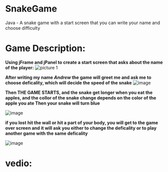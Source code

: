 # SnakeGame
Java - A snake game with a start screen that you can write your name and choose difficulty


# Game Description:
**Using jFrame and jPanel to create a start screen that asks about the name of the player:**
![picture 1](https://user-images.githubusercontent.com/97995173/212979265-8d865f1b-2992-42fc-bfd2-f1ce57898bbd.PNG)

**After writing my name _Andrew_ the game will greet me and ask me to choose deficality, which will decide the speed of the snake**
![image](https://user-images.githubusercontent.com/97995173/212979824-007f8b1d-0186-4051-ac41-f927ee127861.png)

**Then THE GAME STARTS, and the snake get longer when you eat the apples, and the collor of the snake change depends on the color of the apple you ate
Then your snake will turn blue**

![image](https://user-images.githubusercontent.com/97995173/212980064-d91f3138-f833-464b-bda1-8bf6c143e303.png)

**if you lost hit the wall or hit a part of your body, you will get to the game over screen and it will ask you either to change the deficality or to play another game with the same deficality**

![image](https://user-images.githubusercontent.com/97995173/212981815-404cb75b-4bc5-42e4-8814-0ba2e41fcb0a.png)

# vedio:  


